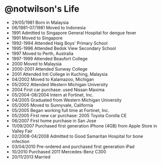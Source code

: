 @notwilson's Life
===============

- 29/05/1981 Born in Malaysia
- 06/1981-07/1981 Moved to Indonesia
- 1991 Admitted to Singapore General Hospital for dengue fever
- 1991 Moved to Singapore
- 1992-1994 Attended Haig Boys' Primary School
- 1995-1996 Attended Bedok View Secondary School
- 1997 Moved to Perth, Australia
- 1997-1999 Attended Beaufort College
- 2000 Moved to Malaysia
- 2000-2001 Attended Sunway College
- 2001 Attended Inti College in Kuching, Malaysia
- 04/2002 Moved to Kalamazoo, Michigan
- 05/2002 Attended Western Michigan University
- 2004 First car purchase: used Nissan Maxima
- 05/2004-08/2004 Intern at Fortinet, Inc.
- 04/2005 Graduated from Western Michigan University
- 05/2005 Moved to Sunnyvale, California
- 05/2005 Began working full time at Fortinet, Inc.
- 05/2005 First new car purchase: 2005 Toyota Corolla CE
- 06/2007 First home purchase in San Jose
- 11/09/2007 Purchased first generation iPhone (4GB) from Apple Store in Valley Fair
- 02/2008-04/2008 Admitted to Good Samaritan Hospital for bone infection
- 03/04/2010 Pre-ordered and purchased first generation iPad
- 10/2010 Purchased 2011 Mercedes-Benz C300
- 20/11/2013 Married

